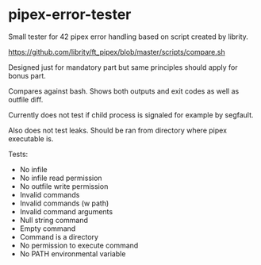 # pipex-error-tester

Small tester for 42 pipex error handling based on script created by librity.

https://github.com/librity/ft_pipex/blob/master/scripts/compare.sh

Designed just for mandatory part but same principles should apply for bonus part.

Compares against bash. Shows both outputs and exit codes as well as outfile diff.

Currently does not test if child process is signaled for example by segfault.

Also does not test leaks. Should be ran from directory where pipex executable is.

Tests:

- No infile
- No infile read permission
- No outfile write permission
- Invalid commands
- Invalid commands (w path)
- Invalid command arguments
- Null string command
- Empty command
- Command is a directory
- No permission to execute command
- No PATH environmental variable
